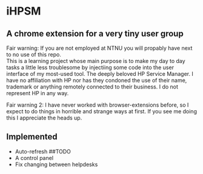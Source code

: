 # iHPSM
## A chrome extension for a very tiny user group
Fair warning: If you are not employed at NTNU you will propably have next to no use of this
repo.  
This is a learning project whose main purpose is to make my day to day tasks a
little less troublesome by injectiing some code into the user interface of my
most-used tool. The deeply beloved HP Service Manager. I have no affiliation
with HP nor has they condoned the use of their name, trademark or anything
remotely connected to their business. I do not represent HP in any way.  

Fair warning 2: I have never worked with browser-extensions before, so I expect
to do things in horrible and strange ways at first. If you see me doing this I
appreciate the heads up.

## Implemented
- Auto-refresh
##TODO
- A control panel  
- Fix changing between helpdesks  

